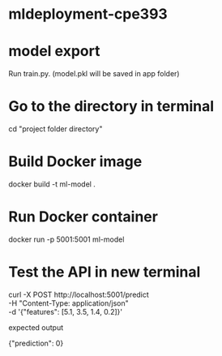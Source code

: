 # mldeployment-cpe393

# model export
Run train.py. (model.pkl will be saved in app folder)

# Go to the directory in terminal
cd "project folder directory"

# Build Docker image
docker build -t ml-model .

# Run Docker container
docker run -p 5001:5001 ml-model

# Test the API in new terminal

curl -X POST http://localhost:5001/predict \
     -H "Content-Type: application/json" \
     -d '{"features": [5.1, 3.5, 1.4, 0.2]}'

expected output

{"prediction": 0}



